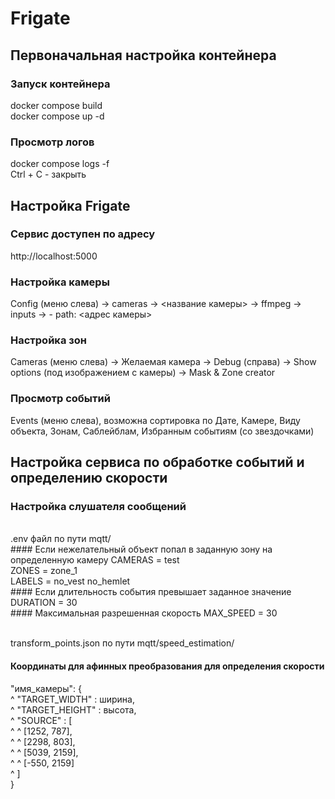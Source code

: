 # Frigate

## Первоначальная настройка контейнера

### Запуск контейнера
docker compose build <br/>
docker compose up -d

### Просмотр логов
docker compose logs -f <br/>
Ctrl + C - закрыть

## Настройка Frigate

### Сервис доступен по адресу
http://localhost:5000

### Настройка камеры
Config (меню слева) -> cameras -> <название камеры> -> ffmpeg -> inputs -> - path: <адрес камеры>

### Настройка зон
Cameras (меню слева) -> Желаемая камера -> Debug (справа) -> Show options (под изображением с камеры) -> Mask & Zone creator

### Просмотр событий
Events (меню слева), возможна сортировка по Дате, Камере, Виду объекта, Зонам, Саблейблам, Избранным событиям (со звездочками)

## Настройка сервиса по обработке событий и определению скорости

### Настройка слушателя сообщений
<br/>
.env файл по пути mqtt/ <br/>
#### Если нежелательный объект попал в заданную зону на определенную камеру
CAMERAS = test <br/>
ZONES = zone_1 <br/>
LABELS = no_vest no_hemlet <br/>
#### Если длительность события превышает заданное значение
DURATION = 30 <br/>
#### Максимальная разрешенная скорость
MAX_SPEED = 30 <br/><br/>

transform_points.json по пути mqtt/speed_estimation/
#### Координаты для афинных преобразования для определения скорости
"имя_камеры": {<br/>
    ^ "TARGET_WIDTH" : ширина,<br/>
    ^ "TARGET_HEIGHT" : высота,<br/>
    ^ "SOURCE" : [<br/>
    ^ ^    [1252, 787],<br/>
    ^ ^    [2298, 803],<br/>
    ^ ^    [5039, 2159],<br/>
    ^ ^    [-550, 2159]<br/>
    ^ ]<br/>
}